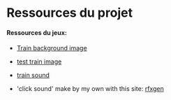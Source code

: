 

# Ressources du projet



#### Ressources du jeux:
- [Train background image](https://www.bing.com/images/search?view=detailV2&ccid=o508e3c4&id=6D5BFB0F04FFF1FB83F4580730AE425E7BE9323E&thid=OIP.o508e3c4tJDuwDdfaQpkHgHaEK&mediaurl=https%3a%2f%2fart.pixilart.com%2fbba301e5b65fa5e.gif&cdnurl=https%3a%2f%2fth.bing.com%2fth%2fid%2fR.a39d3c7b7738b490eec0375f690a641e%3frik%3dPjLpe15CrjAHWA%26pid%3dImgRaw%26r%3d0&exph=576&expw=1024&q=train+pixel+art&simid=608022642125132534&FORM=IRPRST&ck=F715C2A8934E9CC9B3002E1FB3C31692&selectedIndex=18)

- [test train image](http://pixelartmaker.com/art/e3f9d867cfc9216)


- [train sound](https://mixkit.co/free-sound-effects/train/)


- 'click sound' make by my own with this site: [rfxgen](https://raylibtech.itch.io/rfxgen)





